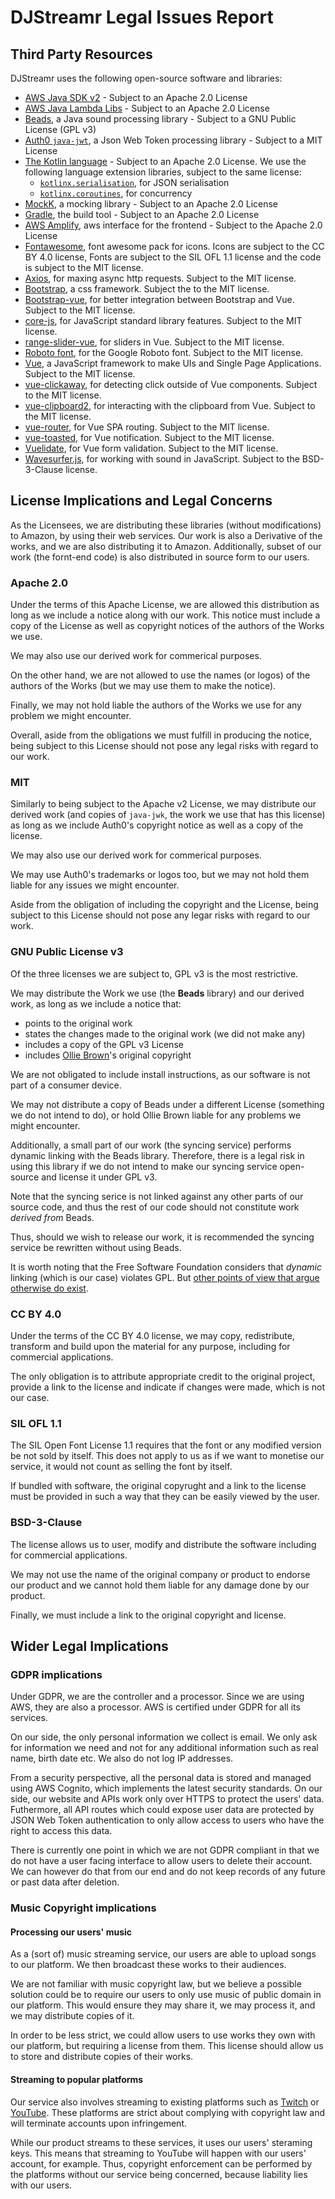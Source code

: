 # DJStreamr Legal Issues Report

## Third Party Resources

DJStreamr uses the following open-source software and libraries:

- [AWS Java SDK v2](https://github.com/aws/aws-sdk-java-v2) - Subject to an
Apache 2.0 License
- [AWS Java Lambda Libs](https://github.com/aws/aws-lambda-java-libs) -
Subject to an Apache 2.0 License
- [Beads](https://github.com/orsjb/beads), a Java sound processing library -
Subject to a GNU Public License (GPL v3)
- [Auth0 `java-jwt`](https://github.com/auth0/java-jwt), a Json Web Token
processing library - Subject to a MIT License
- [The Kotlin language](https://github.com/JetBrains/kotlin) - Subject to an
Apache 2.0 License. We use the following language extension libraries,
subject to the same license:
  - [`kotlinx.serialisation`](https://github.com/Kotlin/kotlinx.serialization),
    for JSON serialisation
  - [`kotlinx.coroutines`](https://github.com/Kotlin/kotlinx.coroutines),
    for concurrency
- [MockK](https://github.com/mockk/mockk), a mocking library - Subject to an Apache 2.0 License
- [Gradle](https://github.com/gradle/gradle), the build tool - Subject to an
Apache 2.0 License
- [AWS Amplify](https://www.npmjs.com/package/aws-amplify), aws interface for
the frontend - Subject to the Apache 2.0 License
- [Fontawesome](https://www.npmjs.com/package/@fortawesome/fontawesome-free),
font awesome pack for icons. Icons are subject to the CC BY 4.0 license,
Fonts are subject to the SIL OFL 1.1 license and the code is subject to the
MIT license.
- [Axios](https://www.npmjs.com/package/axios), for maxing async http
requests. Subject to the MIT license.
- [Bootstrap](https://www.npmjs.com/package/bootstrap), a css framework.
Subject the to the MIT license.
- [Bootstrap-vue](https://www.npmjs.com/package/bootstrap-vue), for better
integration between Bootstrap and Vue. Subject to the MIT license.
- [core-js](https://www.npmjs.com/package/core-js), for JavaScript standard
library features. Subject to the MIT license.
- [range-slider-vue](https://www.npmjs.com/package/range-slider-vue), for
sliders in Vue. Subject to the MIT license.
- [Roboto font](https://www.npmjs.com/package/typeface-roboto), for the
Google Roboto font. Subject to the MIT license.
- [Vue](https://www.npmjs.com/package/vue), a JavaScript framework to make
UIs and Single Page Applications. Subject to the MIT license.
- [vue-clickaway](https://www.npmjs.com/package/vue-clickaway), for detecting
click outside of Vue components. Subject to the MIT license.
- [vue-clipboard2](https://www.npmjs.com/package/vue-clipboard2), for
interacting with the clipboard from Vue. Subject to the MIT license.
- [vue-router](https://www.npmjs.com/package/vue-router), for Vue SPA
routing. Subject to the MIT license.
- [vue-toasted](https://www.npmjs.com/package/vue-toasted), for Vue
notification. Subject to the MIT license.
- [Vuelidate](https://www.npmjs.com/package/vuelidate), for Vue form
validation. Subject to the MIT license.
- [Wavesurfer.js](https://www.npmjs.com/package/wavesurfer.js), for working
with sound in JavaScript. Subject to the BSD-3-Clause license.

## License Implications and Legal Concerns

As the Licensees, we are distributing these libraries (without modifications)
to Amazon, by using their web services. Our work is also a Derivative of the
works, and we are also distributing it to Amazon. Additionally, subset of our
work (the fornt-end code) is also distributed in source form to our users.

### Apache 2.0

Under the terms of this Apache License, we are allowed this distribution as
long as we include a notice along with our work. This notice must include a
copy of the License as well as copyright notices of the authors of the Works
we use.

We may also use our derived work for commerical purposes.

On the other hand, we are not allowed to use the names (or logos) of the
authors of the Works (but we may use them to make the notice).

Finally, we may not hold liable the authors of the Works we use for any
problem we might encounter.

Overall, aside from the obligations we must fulfill in producing the notice,
being subject to this License should not pose any legal risks with regard to
our work.

### MIT

Similarly to being subject to the Apache v2 License, we may distribute our
derived work (and copies of `java-jwk`, the work we use that has this
license) as long as we include Auth0's copyright notice as well as a copy of
the license.

We may also use our derived work for commerical purposes.

We may use Auth0's trademarks or logos too, but we may not hold them liable
for any issues we might encounter.

Aside from the obligation of including the copyright and the License, being
subject to this License should not pose any legar risks with regard to our
work.

### GNU Public License v3

Of the three licenses we are subject to, GPL v3 is the most restrictive.

We may distribute the Work we use (the **Beads** library) and our derived work,
as long as we include a notice that:

   - points to the original work
   - states the changes made to the original work (we did not make any)
   - includes a copy of the GPL v3 License
   - includes [Ollie Brown](https://github.com/orsjb)'s original copyright 
  
We are not obligated to include install instructions, as our software is
not part of a consumer device.

We may not distribute a copy of Beads under a different License (something we
do not intend to do), or hold Ollie Brown liable for any problems we might
encounter.

Additionally, a small part of our work (the syncing service) performs dynamic
linking with the Beads library. Therefore, there is a legal risk in using
this library if we do not intend to make our syncing service open-source and
license it under GPL v3.

Note that the syncing serice is not linked against any other parts of our
source code, and thus the rest of our code should not constitute work _derived
from_ Beads.

Thus, should we wish to release our work, it is recommended the syncing
service be rewritten without using Beads.

It is worth noting that the Free Software Foundation considers that _dynamic_
linking (which is our case) violates GPL. But
[other points of view 
that argue otherwise do exist](https://en.wikipedia.org/wiki/GNU_General_Public_License#Linking_and_derived_works).

### CC BY 4.0

Under the terms of the CC BY 4.0 license, we may copy, redistribute,
transform and build upon the material for any purpose, including for
commercial applications.

The only obligation is to attribute appropriate credit to the original
project, provide a link to the license and indicate if changes were made,
which is not our case.

### SIL OFL 1.1

The SIL Open Font License 1.1 requires that the font or any modified version
be not sold by itself. This does not apply to us as if we want to monetise
our service, it would not count as selling the font by itself.

If bundled with software, the original copyrught and a link to the license
must be provided in such a way that they can be easily viewed by the user.

### BSD-3-Clause

The license allows us to user, modify and distribute the software including
for commercial applications.

We may not use the name of the original company or product to endorse our
product and we cannot hold them liable for any damage done by our product.

Finally, we must include a link to the original copyright and license.

## Wider Legal Implications

### GDPR implications

Under GDPR, we are the controller and a processor. Since we are using AWS,
they are also a processor. AWS is certified under GDPR for all its services.

On our side, the only personal information we collect is email. We only ask
for information we need and not for any additional information such as real
name, birth date etc. We also do not log IP addresses.

From a security perspective, all the personal data is stored and managed
using AWS Cognito, which implements the latest security standards. On our
side, our website and APIs work only over HTTPS to protect the users' data.
Futhermore, all API routes which could expose user data are protected by JSON
Web Token authentication to only allow access to users who have the right to
access this data.

There is currently one point in which we are not GDPR compliant in that we do
not have a user facing interface to allow users to delete their account. We
can however do that from our end and do not keep records of any future
or past data after deletion.

### Music Copyright implications

#### Processing our users' music

As a (sort of) music streaming service, our users are able to upload songs to
our platform. We then broadcast these works to their audiences.

We are not familiar with music copyright law, but we believe a possible
solution could be to require our users to only use music of public domain in
our platform. This would ensure they may share it, we may process it, and we
may distribute copies of it.

In order to be less strict, we could allow users to use works they own with our platform, but requiring a license from them. This license should allow us to store and distribute copies of their works.

#### Streaming to popular platforms

Our service also involves streaming to existing platforms such as
[Twitch](twitch.tv) or [YouTube](youtube.com). These platforms are strict
about complying with copyright law and will terminate accounts upon
infringement.

While our product streams to these services, it uses our users' steraming
keys. This means that streaming to YouTube will happen with our users'
account, for example. Thus, copyright enforcement can be performed by the
platforms without our service being concerned, because liability lies with
our users.